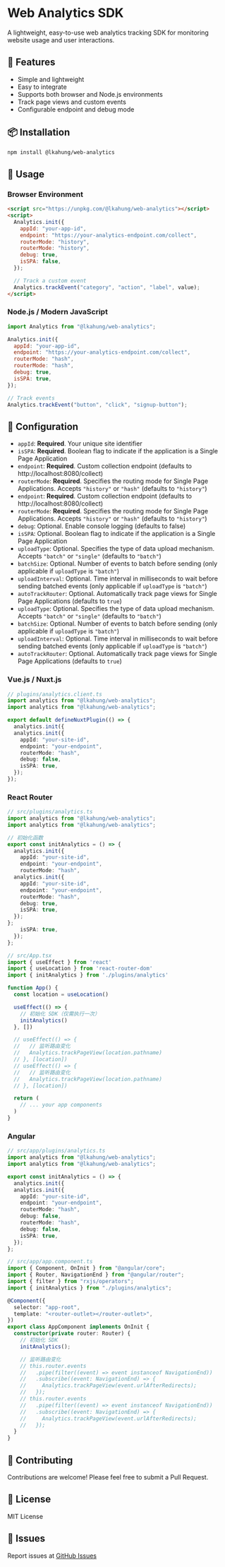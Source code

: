 # Web Analytics SDK

A lightweight, easy-to-use web analytics tracking SDK for monitoring website usage and user interactions.

## 🚀 Features

- Simple and lightweight
- Easy to integrate
- Supports both browser and Node.js environments
- Track page views and custom events
- Configurable endpoint and debug mode

## 📦 Installation

```bash
npm install @lkahung/web-analytics
```

## 🔧 Usage

### Browser Environment

```html
<script src="https://unpkg.com/@lkahung/web-analytics"></script>
<script>
  Analytics.init({
    appId: "your-app-id",
    endpoint: "https://your-analytics-endpoint.com/collect",
    routerMode: "history",
    routerMode: "history",
    debug: true,
    isSPA: false,
  });

  // Track a custom event
  Analytics.trackEvent("category", "action", "label", value);
</script>
```

### Node.js / Modern JavaScript

```javascript
import Analytics from "@lkahung/web-analytics";

Analytics.init({
  appId: "your-app-id",
  endpoint: "https://your-analytics-endpoint.com/collect",
  routerMode: "hash",
  routerMode: "hash",
  debug: true,
  isSPA: true,
});

// Track events
Analytics.trackEvent("button", "click", "signup-button");
```

## 📝 Configuration

- `appId`: **Required**. Your unique site identifier
- `isSPA`: **Required**. Boolean flag to indicate if the application is a Single Page Application
- `endpoint`: **Required**. Custom collection endpoint (defaults to http://localhost:8080/collect)
- `routerMode`: **Required**. Specifies the routing mode for Single Page Applications. Accepts `"history"` or `"hash"` (defaults to `"history"`)
- `endpoint`: **Required**. Custom collection endpoint (defaults to http://localhost:8080/collect)
- `routerMode`: **Required**. Specifies the routing mode for Single Page Applications. Accepts `"history"` or `"hash"` (defaults to `"history"`)
- `debug`: Optional. Enable console logging (defaults to false)
- `isSPA`: Optional. Boolean flag to indicate if the application is a Single Page Application
- `uploadType`: Optional. Specifies the type of data upload mechanism. Accepts `"batch"` or `"single"` (defaults to `"batch"`)
- `batchSize`: Optional. Number of events to batch before sending (only applicable if `uploadType` is `"batch"`)
- `uploadInterval`: Optional. Time interval in milliseconds to wait before sending batched events (only applicable if `uploadType` is `"batch"`)
- `autoTrackRouter`: Optional. Automatically track page views for Single Page Applications (defaults to `true`)
- `uploadType`: Optional. Specifies the type of data upload mechanism. Accepts `"batch"` or `"single"` (defaults to `"batch"`)
- `batchSize`: Optional. Number of events to batch before sending (only applicable if `uploadType` is `"batch"`)
- `uploadInterval`: Optional. Time interval in milliseconds to wait before sending batched events (only applicable if `uploadType` is `"batch"`)
- `autoTrackRouter`: Optional. Automatically track page views for Single Page Applications (defaults to `true`)

### Vue.js / Nuxt.js

```typescript
// plugins/analytics.client.ts
import analytics from "@lkahung/web-analytics";
import analytics from "@lkahung/web-analytics";

export default defineNuxtPlugin(() => {
  analytics.init({
  analytics.init({
    appId: "your-site-id",
    endpoint: "your-endpoint",
    routerMode: "hash",
    debug: false,
    isSPA: true,
  });
});
```

### React Router

```typescript
// src/plugins/analytics.ts
import analytics from "@lkahung/web-analytics";
import analytics from "@lkahung/web-analytics";

// 初始化函数
export const initAnalytics = () => {
  analytics.init({
    appId: "your-site-id",
    endpoint: "your-endpoint",
    routerMode: "hash",
  analytics.init({
    appId: "your-site-id",
    endpoint: "your-endpoint",
    routerMode: "hash",
    debug: true,
    isSPA: true,
  });
};
    isSPA: true,
  });
};

// src/App.tsx
import { useEffect } from 'react'
import { useLocation } from 'react-router-dom'
import { initAnalytics } from './plugins/analytics'

function App() {
  const location = useLocation()

  useEffect(() => {
    // 初始化 SDK（仅需执行一次）
    initAnalytics()
  }, [])

  // useEffect(() => {
  //   // 监听路由变化
  //   Analytics.trackPageView(location.pathname)
  // }, [location])
  // useEffect(() => {
  //   // 监听路由变化
  //   Analytics.trackPageView(location.pathname)
  // }, [location])

  return (
    // ... your app components
  )
}
```

### Angular

```typescript
// src/app/plugins/analytics.ts
import analytics from "@lkahung/web-analytics";
import analytics from "@lkahung/web-analytics";

export const initAnalytics = () => {
  analytics.init({
  analytics.init({
    appId: "your-site-id",
    endpoint: "your-endpoint",
    routerMode: "hash",
    debug: false,
    routerMode: "hash",
    debug: false,
    isSPA: true,
  });
};

// src/app/app.component.ts
import { Component, OnInit } from "@angular/core";
import { Router, NavigationEnd } from "@angular/router";
import { filter } from "rxjs/operators";
import { initAnalytics } from "./plugins/analytics";

@Component({
  selector: "app-root",
  template: "<router-outlet></router-outlet>",
})
export class AppComponent implements OnInit {
  constructor(private router: Router) {
    // 初始化 SDK
    initAnalytics();

    // 监听路由变化
    // this.router.events
    //   .pipe(filter((event) => event instanceof NavigationEnd))
    //   .subscribe((event: NavigationEnd) => {
    //     Analytics.trackPageView(event.urlAfterRedirects);
    //   });
    // this.router.events
    //   .pipe(filter((event) => event instanceof NavigationEnd))
    //   .subscribe((event: NavigationEnd) => {
    //     Analytics.trackPageView(event.urlAfterRedirects);
    //   });
  }
}
```

## 🤝 Contributing

Contributions are welcome! Please feel free to submit a Pull Request.

## 📄 License

MIT License

## 🐛 Issues

Report issues at [GitHub Issues](https://github.com/laungkahung/web-analytics/issues)
